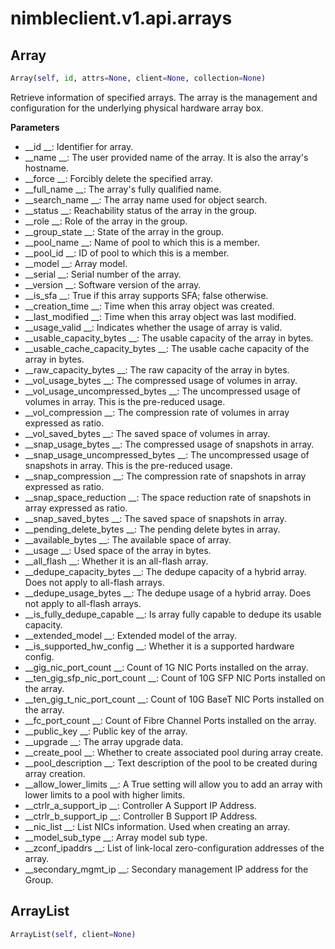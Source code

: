 
# nimbleclient.v1.api.arrays


## Array
```python
Array(self, id, attrs=None, client=None, collection=None)
```
Retrieve information of specified arrays. The array is the management and configuration for the underlying physical hardware array box.

__Parameters__

- __id                            __: Identifier for array.
- __name                          __: The user provided name of the array. It is also the array's hostname.
- __force                         __: Forcibly delete the specified array.
- __full_name                     __: The array's fully qualified name.
- __search_name                   __: The array name used for object search.
- __status                        __: Reachability status of the array in the group.
- __role                          __: Role of the array in the group.
- __group_state                   __: State of the array in the group.
- __pool_name                     __: Name of pool to which this is a member.
- __pool_id                       __: ID of pool to which this is a member.
- __model                         __: Array model.
- __serial                        __: Serial number of the array.
- __version                       __: Software version of the array.
- __is_sfa                        __: True if this array supports SFA; false otherwise.
- __creation_time                 __: Time when this array object was created.
- __last_modified                 __: Time when this array object was last modified.
- __usage_valid                   __: Indicates whether the usage of array is valid.
- __usable_capacity_bytes         __: The usable capacity of the array in bytes.
- __usable_cache_capacity_bytes   __: The usable cache capacity of the array in bytes.
- __raw_capacity_bytes            __: The raw capacity of the array in bytes.
- __vol_usage_bytes               __: The compressed usage of volumes in array.
- __vol_usage_uncompressed_bytes  __: The uncompressed usage of volumes in array. This is the pre-reduced usage.
- __vol_compression               __: The compression rate of volumes in array expressed as ratio.
- __vol_saved_bytes               __: The saved space of volumes in array.
- __snap_usage_bytes              __: The compressed usage of snapshots in array.
- __snap_usage_uncompressed_bytes __: The uncompressed usage of snapshots in array. This is the pre-reduced usage.
- __snap_compression              __: The compression rate of snapshots in array expressed as ratio.
- __snap_space_reduction          __: The space reduction rate of snapshots in array expressed as ratio.
- __snap_saved_bytes              __: The saved space of snapshots in array.
- __pending_delete_bytes          __: The pending delete bytes in array.
- __available_bytes               __: The available space of array.
- __usage                         __: Used space of the array in bytes.
- __all_flash                     __: Whether it is an all-flash array.
- __dedupe_capacity_bytes         __: The dedupe capacity of a hybrid array. Does not apply to all-flash arrays.
- __dedupe_usage_bytes            __: The dedupe usage of a hybrid array. Does not apply to all-flash arrays.
- __is_fully_dedupe_capable       __: Is array fully capable to dedupe its usable capacity.
- __extended_model                __: Extended model of the array.
- __is_supported_hw_config        __: Whether it is a supported hardware config.
- __gig_nic_port_count            __: Count of 1G NIC Ports installed on the array.
- __ten_gig_sfp_nic_port_count    __: Count of 10G SFP NIC Ports installed on the array.
- __ten_gig_t_nic_port_count      __: Count of 10G BaseT NIC Ports installed on the array.
- __fc_port_count                 __: Count of Fibre Channel Ports installed on the array.
- __public_key                    __: Public key of the array.
- __upgrade                       __: The array upgrade data.
- __create_pool                   __: Whether to create associated pool during array create.
- __pool_description              __: Text description of the pool to be created during array creation.
- __allow_lower_limits            __: A True setting will allow you to add an array with lower limits to a pool with higher limits.
- __ctrlr_a_support_ip            __: Controller A Support IP Address.
- __ctrlr_b_support_ip            __: Controller B Support IP Address.
- __nic_list                      __: List NICs information. Used when creating an array.
- __model_sub_type                __: Array model sub type.
- __zconf_ipaddrs                 __: List of link-local zero-configuration addresses of the array.
- __secondary_mgmt_ip             __: Secondary management IP address for the Group.


## ArrayList
```python
ArrayList(self, client=None)
```

